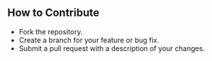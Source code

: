 ## How to Contribute
- Fork the repository.
- Create a branch for your feature or bug fix.
- Submit a pull request with a description of your changes.
